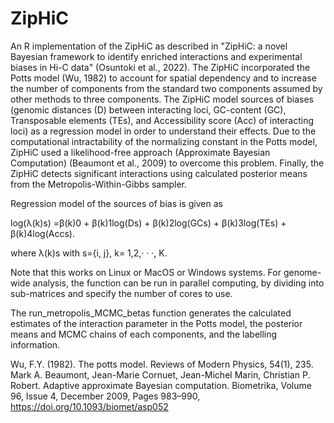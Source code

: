 # ZipHiC
An R implementation of the ZipHiC as described in "ZipHiC: a novel Bayesian framework to identify enriched interactions and experimental biases in Hi-C data" (Osuntoki et al., 2022). The ZipHiC incorporated the Potts model (Wu, 1982) to account for spatial dependency and to increase the number of components from the standard two components assumed by other methods to three components. The ZipHiC model sources of biases (genomic distances (D) between interacting loci, GC-content (GC), Transposable elements (TEs), and Accessibility score (Acc) of interacting loci) as a regression model in order to understand their effects. Due to the computational intractability of the normalizing constant in the Potts model, ZipHiC used a likelihood-free approach (Approximate Bayesian Computation) (Beaumont et al., 2009) to overcome this problem. Finally, the ZipHiC detects significant interactions using calculated posterior means from the Metropolis-Within-Gibbs sampler.

Regression model of the sources of bias is given as 

log(λ(k)s) =β(k)0 + β(k)1log(Ds) + β(k)2log(GCs) + β(k)3log(TEs) + β(k)4log(Accs).

where λ(k)s with s={i, j}, k= 1,2,· · ·, K. 

Note that this works on Linux or MacOS or Windows systems. For genome-wide analysis, the function can be run in parallel computing, by dividing into sub-matrices and specify the number of cores to use.

The run_metropolis_MCMC_betas function generates the calculated estimates of the interaction parameter in the Potts model, the posterior means and MCMC chains of each components, and the labelling information.

Wu, F.Y. (1982). The potts model. Reviews of Modern Physics, 54(1), 235.
Mark A. Beaumont, Jean-Marie Cornuet, Jean-Michel Marin, Christian P. Robert. Adaptive approximate Bayesian computation. Biometrika, Volume 96, Issue 4, December 2009, Pages 983–990, https://doi.org/10.1093/biomet/asp052
